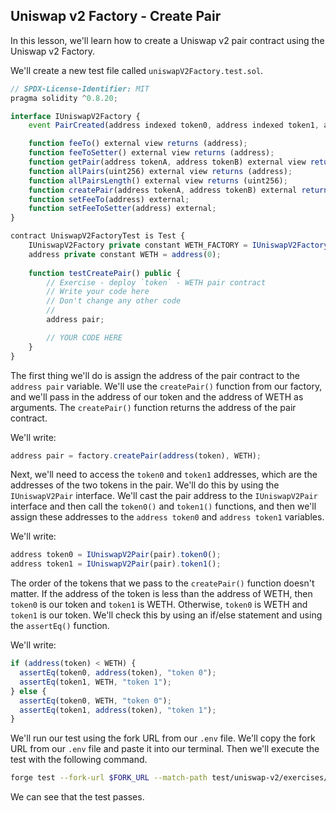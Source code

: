 ## Uniswap v2 Factory - Create Pair 

In this lesson, we'll learn how to create a Uniswap v2 pair contract using the Uniswap v2 Factory. 

We'll create a new test file called `uniswapV2Factory.test.sol`. 

```javascript
// SPDX-License-Identifier: MIT
pragma solidity ^0.8.20;

interface IUniswapV2Factory {
    event PairCreated(address indexed token0, address indexed token1, address pair, uint256);

    function feeTo() external view returns (address);
    function feeToSetter() external view returns (address);
    function getPair(address tokenA, address tokenB) external view returns (address);
    function allPairs(uint256) external view returns (address);
    function allPairsLength() external view returns (uint256);
    function createPair(address tokenA, address tokenB) external returns (address pair);
    function setFeeTo(address) external;
    function setFeeToSetter(address) external;
}

contract UniswapV2FactoryTest is Test {
    IUniswapV2Factory private constant WETH_FACTORY = IUniswapV2Factory(UNISWAP_V2_FACTORY);
    address private constant WETH = address(0);
    
    function testCreatePair() public {
        // Exercise - deploy `token` - WETH pair contract
        // Write your code here 
        // Don't change any other code
        //
        address pair;

        // YOUR CODE HERE 
    }
}
```

The first thing we'll do is assign the address of the pair contract to the `address pair` variable. We'll use the `createPair()` function from our factory, and we'll pass in the address of our token and the address of WETH as arguments. The `createPair()` function returns the address of the pair contract. 

We'll write:

```javascript
address pair = factory.createPair(address(token), WETH);
```

Next, we'll need to access the `token0` and `token1` addresses, which are the addresses of the two tokens in the pair. We'll do this by using the `IUniswapV2Pair` interface. We'll cast the pair address to the `IUniswapV2Pair` interface and then call the `token0()` and `token1()` functions, and then we'll assign these addresses to the `address token0` and `address token1` variables.

We'll write:

```javascript
address token0 = IUniswapV2Pair(pair).token0();
address token1 = IUniswapV2Pair(pair).token1();
```

The order of the tokens that we pass to the `createPair()` function doesn't matter. If the address of the token is less than the address of WETH, then `token0` is our token and `token1` is WETH.  Otherwise, `token0` is WETH and `token1` is our token. We'll check this by using an if/else statement and using the `assertEq()` function. 

We'll write:

```javascript
if (address(token) < WETH) {
  assertEq(token0, address(token), "token 0");
  assertEq(token1, WETH, "token 1");
} else {
  assertEq(token0, WETH, "token 0");
  assertEq(token1, address(token), "token 1");
}
```

We'll run our test using the fork URL from our `.env` file. We'll copy the fork URL from our `.env` file and paste it into our terminal. Then we'll execute the test with the following command. 

```bash
forge test --fork-url $FORK_URL --match-path test/uniswap-v2/exercises/uniswapV2Factory.test.sol uniswapV2FactoryTest 
```

We can see that the test passes. 
